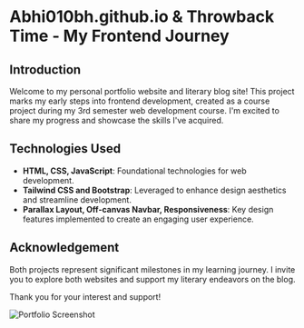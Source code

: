 # Abhi010bh.github.io & Throwback Time - My Frontend Journey

## Introduction
Welcome to my personal portfolio website and literary blog site! This project marks my early steps into frontend development, created as a course project during my 3rd semester web development course. I'm excited to share my progress and showcase the skills I've acquired.

## Technologies Used
- **HTML, CSS, JavaScript**: Foundational technologies for web development.
- **Tailwind CSS and Bootstrap**: Leveraged to enhance design aesthetics and streamline development.
- **Parallax Layout, Off-canvas Navbar, Responsiveness**: Key design features implemented to create an engaging user experience.

## Acknowledgement
Both projects represent significant milestones in my learning journey. I invite you to explore both websites and support my literary endeavors on the blog.

Thank you for your interest and support!

![Portfolio Screenshot]()
